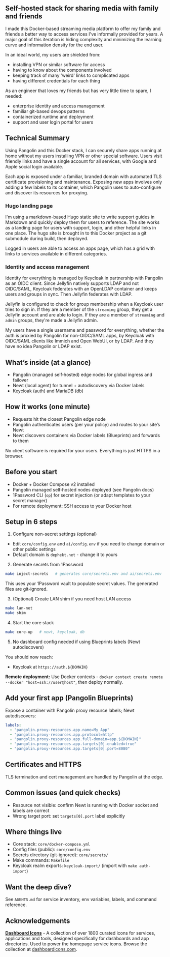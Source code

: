 ## Self-hosted stack for sharing media with family and friends

I made this Docker-based streaming media platform to offer my family and friends a better way to access services I've informally provided for years. A major goal of this iteration is hiding complexity and minimizing the learning curve and information density for the end user.

In an ideal world, my users are shielded from:
- installing VPN or similar software for access
- having to know about the components involved
- keeping track of many 'weird' links to complicated apps
- having different credentials for each thing

As an engineer that loves my friends but has very little time to spare, I needed:
- enterprise identity and access management
- familiar git-based devops patterns
- containerized runtime and deployment
- support and user login portal for users

## Technical Summary

Using Pangolin and this Docker stack, I can securely share apps running at home without my users installing VPN or other special software. Users visit friendly links and have a single account for all services, with Google and Apple social login available.

Each app is exposed under a familiar, branded domain with automated TLS certificate provisioning and maintenance. Exposing new apps involves only adding a few labels to its container, which Pangolin uses to auto-configure and discover its resources for proxying.

### Hugo landing page
I'm using a markdown-based Hugo static site to write support guides in Markdown and quickly deploy them for users to reference. The site works as a landing page for users with support, login, and other helpful links in one place. The hugo site is brought in to this Docker project as a git submodule during build, then deployed.

Logged in users are able to access an apps page, which has a grid with links to services available in different categories.

### Identity and access management
Identity for everything is managed by Keycloak in partnership with Pangolin as an OIDC client. Since Jellyfin natively supports LDAP and not OIDC/SAML, Keycloak federates with an OpenLDAP container and keeps users and groups in sync. Then Jellyfin federates with LDAP.

Jellyfin is configured to check for group membership when a Keycloak user tries to sign in. If they are a member of the `streaming` group, they get a Jellyfin account and are able to login. If they are a member of `streaming` and `admin` groups, they're made a Jellyfin admin.

My users have a single username and password for everything, whether the auth is proxied by Pangolin for non-OIDC/SAML apps, by Keycloak with OIDC/SAML clients like Immich and Open WebUI, or by LDAP. And they have no idea Pangolin or LDAP exist.

## What’s inside (at a glance)
- Pangolin (managed self‑hosted) edge nodes for global ingress and failover
- Newt (local agent) for tunnel + autodiscovery via Docker labels
- Keycloak (auth) and MariaDB (db)


## How it works (one minute)
- Requests hit the closest Pangolin edge node
- Pangolin authenticates users (per your policy) and routes to your site’s Newt
- Newt discovers containers via Docker labels (Blueprints) and forwards to them

No client software is required for your users. Everything is just HTTPS in a browser.


## Before you start
- Docker + Docker Compose v2 installed
- Pangolin managed self‑hosted nodes deployed (see Pangolin docs)
- 1Password CLI (`op`) for secret injection (or adapt templates to your secret manager)
- For remote deployment: SSH access to your Docker host


## Setup in 6 steps
1) Configure non-secret settings (optional)
- Edit `core/config.env` and `ai/config.env` if you need to change domain or other public settings
- Default domain is `dephekt.net` - change it to yours

2) Generate secrets from 1Password
```bash
make inject-secrets   # generates core/secrets.env and ai/secrets.env
```
This uses your 1Password vault to populate secret values. The generated files are git-ignored.

3) (Optional) Create LAN shim if you need host LAN access
```bash
make lan-net
make shim
```

4) Start the core stack
```bash
make core-up   # newt, keycloak, db
```

5) No dashboard config needed if using Blueprints labels (Newt autodiscovers)

You should now reach:
- Keycloak at `https://auth.${DOMAIN}`

**Remote deployment:** Use Docker contexts - `docker context create remote --docker "host=ssh://user@host"`, then deploy normally.


## Add your first app (Pangolin Blueprints)
Expose a container with Pangolin proxy resource labels; Newt autodiscovers:

```yaml
labels:
  - "pangolin.proxy-resources.app.name=My App"
  - "pangolin.proxy-resources.app.protocol=http"
  - "pangolin.proxy-resources.app.full-domain=app.${DOMAIN}"
  - "pangolin.proxy-resources.app.targets[0].enabled=true"
  - "pangolin.proxy-resources.app.targets[0].port=8080"
```


## Certificates and HTTPS
TLS termination and cert management are handled by Pangolin at the edge.


## Common issues (and quick checks)
- Resource not visible: confirm Newt is running with Docker socket and labels are correct
- Wrong target port: set `targets[0].port` label explicitly


## Where things live
- Core stack: `core/docker-compose.yml`
- Config files (public): `core/config.env`
- Secrets directory (git-ignored): `core/secrets/`
- Make commands: `Makefile`
- Keycloak realm exports: `keycloak-import/` (import with `make auth-import`)


## Want the deep dive?
See `AGENTS.md` for service inventory, env variables, labels, and command reference.


## Acknowledgements

**[Dashboard Icons](https://github.com/homarr-labs/dashboard-icons)** - A collection of over 1800 curated icons for services, applications and tools, designed specifically for dashboards and app directories. Used to power the homepage service icons. Browse the collection at [dashboardicons.com](https://dashboardicons.com/).


 
